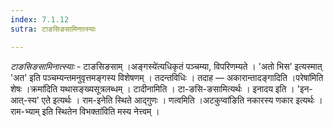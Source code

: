 ```yaml
---
index: 7.1.12
sutra: टाङसिङसामिनात्स्याः

---
```

_टाङसिङसामिनात्स्याः_ - टाङसिङसाम् ।अङ्गस्ये॑त्यधिकृतं पञ्चम्या, विपरिणम्यते । 'अतो भिस' इत्यस्मात् 'अत' इति पञ्चम्यन्तमनुवृत्तमङ्गस्य विशेषणम् । तदन्तविधिः । तदाह — अकारान्तादङ्गादिति ।परेषा॑मिति शेषः ।क्रमा॑दिति यथासङ्ख्यसूत्रलब्धम् । टादीनामिति । टा-ङसि-ङसामित्यर्थः । इनादय इति । 'इन-आत्-स्य' एते इत्यर्थः । राम-इनेति स्थिते आद्गुणः । णत्वमिति ।अटकुप्वा॑ङिति नकारस्य णकार इत्यर्थः । राम-भ्याम् इति स्थितेन विभक्ता॑विति मस्य नेत्त्वम् । 
